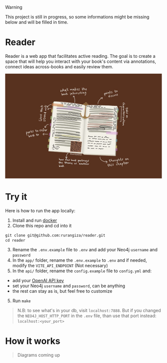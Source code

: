 > [!Warning]
> This project is still in progress, so some informations might be missing below and will be filled in time.

# Reader
Reader is a web app that facilitates active reading. The goal is to create a space that will help you interact with your book's content via annotations, connect ideas across-books and easily review them.

![Image by thewordlyhabitat](./docs/annotation_illustrated.jpg)

# Try it

Here is how to run the app locally:
1. Install and run [docker](https://www.docker.com/get-started/)
2. Clone this repo and cd into it
```
git clone git@github.com:rurangiza/reader.git
cd reader
```
3. Rename the `.env.example` file to `.env` and add your Neo4j `username` and `password`
4. In the `app/` folder, rename the `.env.example` to `.env` and if needed, modify the `VITE_API_ENDPOINT` (Not necessary)
4. In the `api/` folder, rename the `config.example` file to `config.yml` and:
- add your [OpenAI API key](https://platform.openai.com/docs/quickstart)
- set your Neo4j `username` and `password`, can be anything
- the rest can stay as is, but feel free to customize
5. Run `make`

> N.B: to see what's in your db, visit `localhost:7888`. But if you changed the `NEO4J_HOST_HTTP_PORT` in the `.env` file, than use that port instead: `localhost:<your_port>`

# How it works
> Diagrams coming up
